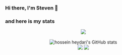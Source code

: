 ### Hi there, I'm Steven 👋

### and here is my stats
<p align="center"><img src="https://www.codewars.com/users/VenEsuella/badges/large"/><br /><br />
  <img src="https://github-readme-stats.vercel.app/api?username=VenEsuella&show_icons=true&include_all_commits=true&theme=monokai" alt="hossein heydari's GitHub stats" /><br />
  <img src="https://github-readme-streak-stats.herokuapp.com/?user=VenEsuella&theme=monokai"/>
  <img src="https://github-readme-stats.vercel.app/api/top-langs/?username=VenEsuella&layout=compact&theme=monokai&langs_count=12"/><br />
</p>

<!--
**Steven /Steven** is a ✨ _special_ ✨ repository because its `README.md` (this file) appears on your GitHub profile.

Here are some ideas to get you started:

- 🌱 I’m currently learning mysql, java, python, and html
- 💬 Ask me about it
- 📫 How to reach me: stevenlim05@mhs.mdp.ac.id.
-->

